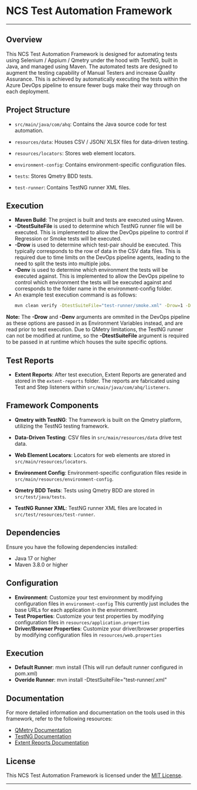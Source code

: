 # NCS Test Automation Framework

---
## Overview

This NCS Test Automation Framework is designed for automating tests using Selenium / Appium / Qmetry under the hood with TestNG, built in Java, and managed using Maven.
The automated tests are designed to augment the testing capability of Manual Testers and increase Quality Assurance. 
This is achieved by automatically executing the tests within the Azure DevOps pipeline to ensure fewer bugs make their way through on each deployment.

## Project Structure

- `src/main/java/com/ahq`: Contains the Java source code for test automation.

- `resources/data`: Houses CSV / JSON/ XLSX files for data-driven testing.

- `resources/locators`: Stores web element locators.

- `environment-config`: Contains environment-specific configuration files.

- `tests`: Stores Qmetry BDD tests.

- `test-runner`: Contains TestNG runner XML files.

## Execution

- **Maven Build**: The project is built and tests are executed using Maven.
- **-DtestSuiteFile** is used to determine which TestNG runner file will be executed. This is implemented to allow the DevOps pipeline to control if Regression or Smoke tests will be executed.
- **-Drow** is used to determine which test-pair should be executed. This typically corresponds to the row of data in the CSV data files. This is required due to time limits on the DevOps pipeline agents,
leading to the need to split the tests into multiple jobs.
- **-Denv** is used to determine which environment the tests will be executed against. This is implemented to allow the DevOps pipeline to control which environment the tests will be executed against and corresponds to the folder
name in the environment-config folder.
- An example test execution command is as follows:
  ```bash
  mvn clean verify -DtestSuiteFile="test-runner/smoke.xml" -Drow=1 -Denv=TST
  
**Note:** The **-Drow** and **-Denv** arguments are ommited in the DevOps pipeline as these options are passed in as Environment Variables instead, and are read prior to test execution. Due to QMetry limitations,
the TestNG runner can not be modified at runtime, so the **-DtestSuiteFile** argument is required to be passed in at runtime which houses the suite specific options.

## Test Reports

- **Extent Reports**: After test execution, Extent Reports are generated and stored in the `extent-reports` folder. The reports are fabricated using Test and Step listeners within `src/main/java/com/ahq/listeners`.


## Framework Components

- **Qmetry with TestNG**: The framework is built on the Qmetry platform, utilizing the TestNG testing framework.

- **Data-Driven Testing**: CSV files in `src/main/resources/data` drive test data.

- **Web Element Locators**: Locators for web elements are stored in `src/main/resources/locators`.

- **Environment Config**: Environment-specific configuration files reside in `src/main/resources/environment-config`.

- **Qmetry BDD Tests**: Tests using Qmetry BDD are stored in `src/test/java/tests`.

- **TestNG Runner XML**: TestNG runner XML files are located in `src/test/resources/test-runner`.

## Dependencies

Ensure you have the following dependencies installed:

- Java 17 or higher
- Maven 3.8.0 or higher

## Configuration

- **Environment**: Customize your test environment by modifying configuration files in `environment-config`
This currently just includes the base URLs for each application in the environment.
- **Test Properties**: Customize your test properties by modifying configuration files in `resources/application.properties`
- **Driver/Browser Properties**: Customize your driver/browser properties by modifying configuration files in `resources/web.properties`

## Execution
- **Default Runner**: mvn install (This will run default runner configured in pom.xml)
- **Overide Runner**: mvn install -DtestSuiteFile="test-runner/<your-runner-file>.xml"


## Documentation

For more detailed information and documentation on the tools used in this framework, refer to the following resources:

- [QMetry Documentation](https://qmetry.github.io/qaf/latest/docs.html)
- [TestNG Documentation](https://testng.org/doc/documentation-main.html)
- [Extent Reports Documentation](https://www.extentreports.com/docs/versions/5/java/index.html)


## License
This NCS Test Automation Framework is licensed under the [MIT License](https://mit-license.org/).

---

